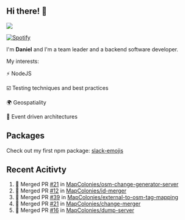 ## Hi there! 👋

<p>
  <img src="https://github-readme-stats.vercel.app/api?username=syncush&theme=tokyonight">
</p>

[![Spotify](https://novatorem-rust.vercel.app/api/spotify)](https://open.spotify.com/user/syncush)

I'm **Daniel** and I'm a team leader and a backend software developer.

My interests:

⚡ NodeJS

☑️ Testing techniques and best practices

🌍 Geospatiality

🧠 Event driven architectures

## Packages
Check out my first npm package: [slack-emojis](https://www.npmjs.com/package/slack-emojis)

## Recent Acitivty
<!--START_SECTION:activity-->
1. 🎉 Merged PR [#21](https://github.com/MapColonies/osm-change-generator-server/pull/21) in [MapColonies/osm-change-generator-server](https://github.com/MapColonies/osm-change-generator-server)
2. 🎉 Merged PR [#12](https://github.com/MapColonies/id-merger/pull/12) in [MapColonies/id-merger](https://github.com/MapColonies/id-merger)
3. 🎉 Merged PR [#39](https://github.com/MapColonies/external-to-osm-tag-mapping/pull/39) in [MapColonies/external-to-osm-tag-mapping](https://github.com/MapColonies/external-to-osm-tag-mapping)
4. 🎉 Merged PR [#21](https://github.com/MapColonies/change-merger/pull/21) in [MapColonies/change-merger](https://github.com/MapColonies/change-merger)
5. 🎉 Merged PR [#16](https://github.com/MapColonies/dump-server/pull/16) in [MapColonies/dump-server](https://github.com/MapColonies/dump-server)
<!--END_SECTION:activity-->
